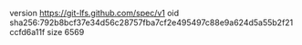 version https://git-lfs.github.com/spec/v1
oid sha256:792b8bcf37e34d56c28757fba7cf2e495497c88e9a624d5a55b2f21ccfd6a11f
size 6569

